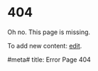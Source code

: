 # 404

Oh no. This page is missing.

To add new content: [edit](#drf-edit).

#meta#
title: Error Page 404
